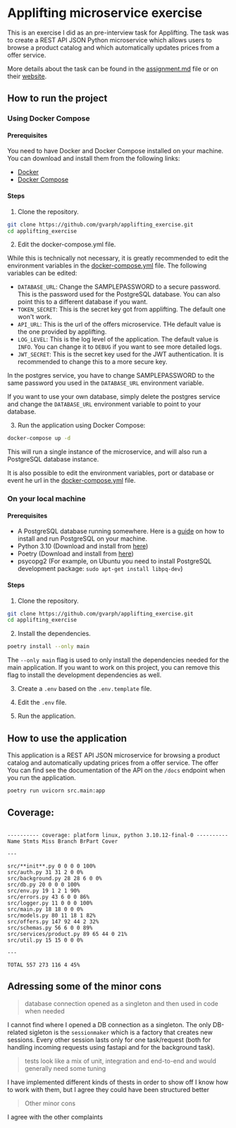 # Applifting microservice exercise

This is an exercise I did as an pre-interview task for Applifting. The task was to create a REST API JSON Python microservice which allows users to browse a product catalog and which automatically updates prices from a offer service.

More details about the task can be found in the [assignment.md](assignment.md) file or on their [website](https://python.exercise.applifting.cz).

## How to run the project

### Using Docker Compose

#### Prerequisites

You need to have Docker and Docker Compose installed on your machine. You can download and install them from the following links:

-   [Docker](https://docs.docker.com/get-docker/)
-   [Docker Compose](https://docs.docker.com/compose/install/)

#### Steps

1. Clone the repository.

```bash
git clone https://github.com/gvarph/applifting_exercise.git
cd applifting_exercise
```

2. Edit the docker-compose.yml file.

While this is technically not necessary, it is greatly recommended to edit the environment variables in the [docker-compose.yml](docker-compose.yml) file. The following variables can be edited:

-   `DATABASE_URL`: Change the SAMPLEPASSWORD to a secure password. This is the password used for the PostgreSQL database. You can also point this to a different database if you want.
-   `TOKEN_SECRET`: This is the secret key got from applifting. The default one won't work.
-   `API_URL`: This is the url of the offers microservice. THe default value is the one provided by applifting.
-   `LOG_LEVEL`: This is the log level of the application. The default value is `INFO`. You can change it to `DEBUG` if you want to see more detailed logs.
-   `JWT_SECRET`: This is the secret key used for the JWT authentication. It is recommended to change this to a more secure key.

In the postgres service, you have to change SAMPLEPASSWORD to the same password you used in the `DATABASE_URL` environment variable.

If you want to use your own database, simply delete the postgres service and change the `DATABASE_URL` environment variable to point to your database.

3. Run the application using Docker Compose:

```bash
docker-compose up -d
```

This will run a single instance of the microservice, and will also run a PostgreSQL database instance.

It is also possible to edit the environment variables, port or database or event he url in the [docker-compose.yml](docker-compose.yml) file.

### On your local machine

#### Prerequisites

-   A PostgreSQL database running somewhere. Here is a [guide](https://www.postgresql.org/docs/current/tutorial-start.html) on how to install and run PostgreSQL on your machine.
-   Python 3.10 (Download and install from [here](https://www.python.org/downloads/))
-   Poetry (Download and install from [here](https://python-poetry.org/docs/#installation))
-   psycopg2 (For example, on Ubuntu you need to install PostgreSQL development package: `sudo apt-get install libpq-dev`)

#### Steps

1. Clone the repository.

```bash
git clone https://github.com/gvarph/applifting_exercise.git
cd applifting_exercise
```

2. Install the dependencies.

```bash
poetry install --only main
```

The `--only main` flag is used to only install the dependencies needed for the main application. If you want to work on this project, you can remove this flag to install the development dependencies as well.

3. Create a `.env` based on the `.env.template` file.

4. Edit the `.env` file.

5. Run the application.

## How to use the application

This application is a REST API JSON microservice for browsing a product catalog and automatically updating prices from a offer service. The offer
You can find see the documentation of the API on the `/docs` endpoint when you run the application.

```bash
poetry run uvicorn src.main:app
```

## Coverage:

````

---------- coverage: platform linux, python 3.10.12-final-0 ----------
Name Stmts Miss Branch BrPart Cover

---

src/**init**.py 0 0 0 0 100%
src/auth.py 31 31 2 0 0%
src/background.py 28 28 6 0 0%
src/db.py 20 0 0 0 100%
src/env.py 19 1 2 1 90%
src/errors.py 43 6 0 0 86%
src/logger.py 11 0 0 0 100%
src/main.py 18 18 0 0 0%
src/models.py 80 11 18 1 82%
src/offers.py 147 92 44 2 32%
src/schemas.py 56 6 0 0 89%
src/services/product.py 89 65 44 0 21%
src/util.py 15 15 0 0 0%

---

TOTAL 557 273 116 4 45%
````

## Adressing some of the minor cons

> database connection opened as a singleton and then used in code when needed

I cannot find where I opened a DB connection as a singleton. The only DB-related sigleton is the `sessionmaker` which is a factory that creates new sessions. Every other session lasts only for one task/request (both for handling incoming requests using fastapi and for the background task).

> tests look like a mix of unit, integration and end-to-end and would generally need some tuning

I have implemented different kinds of thests in order to show off I know how to work with them, but I agree they could have been structured better

> Other minor cons

I agree with the other complaints